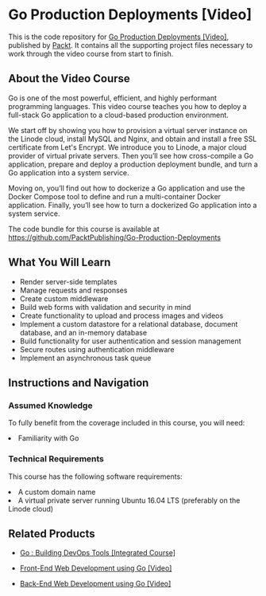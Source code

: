 # Go Production Deployments [Video]
This is the code repository for [Go Production Deployments [Video]](https://www.packtpub.com/web-development/go-production-deployments-video?utm_source=github&utm_medium=repository&utm_campaign=9781788399340), published by [Packt](https://www.packtpub.com/?utm_source=github). It contains all the supporting project files necessary to work through the video course from start to finish.
## About the Video Course
Go is one of the most powerful, efficient, and highly performant programming languages. This video course teaches you how to deploy a full-stack Go application to a cloud-based production environment.

We start off by showing you how to provision a virtual server instance on the Linode cloud, install MySQL and Nginx, and obtain and install a free SSL certificate from Let's Encrypt. We introduce you to Linode, a major cloud provider of virtual private servers. Then you’ll see how cross-compile a Go application, prepare and deploy a production deployment bundle, and turn a Go application into a system service.

Moving on, you’ll find out how to dockerize a Go application and use the Docker Compose tool to define and run a multi-container Docker application. Finally, you’ll see how to turn a dockerized Go application into a system service.

The code bundle for this course is available at https://github.com/PacktPublishing/Go-Production-Deployments

<H2>What You Will Learn</H2>
<DIV class=book-info-will-learn-text>
<UL>
<LI>Render server-side templates&nbsp; 
<LI>Manage requests and responses 
<LI>Create custom middleware 
<LI>Build web forms with validation and security in mind 
<LI>Create functionality to upload and process images and videos 
<LI>Implement a custom datastore for a relational database, document database, and an in-memory database 
<LI>Build functionality for user authentication and session management 
<LI>Secure routes using authentication middleware 
<LI>Implement an asynchronous task queue </LI></UL></DIV>

## Instructions and Navigation
### Assumed Knowledge
To fully benefit from the coverage included in this course, you will need:<br/>
<LI>Familiarity with Go


### Technical Requirements
This course has the following software requirements:<br/>
<LI>A custom domain name
<LI>A virtual private server running Ubuntu 16.04 LTS (preferably on the Linode cloud)


## Related Products
* [Go : Building DevOps Tools [Integrated Course]](https://www.packtpub.com/networking-and-servers/go-building-devops-tools-integrated-course?utm_source=github&utm_medium=repository&utm_campaign=9781788472418)

* [Front-End Web Development using Go [Video]](https://www.packtpub.com/web-development/front-end-web-development-using-go-video?utm_source=github&utm_medium=repository&utm_campaign=9781788398916)

* [Back-End Web Development using Go [Video]](https://www.packtpub.com/web-development/back-end-web-development-using-go-video?utm_source=github&utm_medium=repository&utm_campaign=9781788392761)

